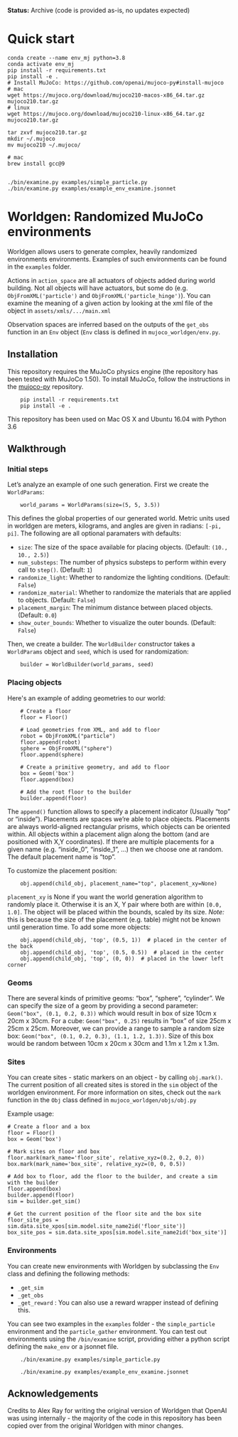 **Status:** Archive (code is provided as-is, no updates expected)

# Quick start
```
conda create --name env_mj python=3.8
conda activate env_mj
pip install -r requirements.txt
pip install -e .
# Install MuJoCo: https://github.com/openai/mujoco-py#install-mujoco
# mac
wget https://mujoco.org/download/mujoco210-macos-x86_64.tar.gz mujoco210.tar.gz
# linux
wget https://mujoco.org/download/mujoco210-linux-x86_64.tar.gz mujoco210.tar.gz

tar zxvf mujoco210.tar.gz
mkdir ~/.mujoco
mv mujoco210 ~/.mujoco/

# mac
brew install gcc@9


./bin/examine.py examples/simple_particle.py
./bin/examine.py examples/example_env_examine.jsonnet
```


# Worldgen: Randomized MuJoCo environments

Worldgen allows users to generate complex, heavily randomized environments environments. Examples of such environments can be found in the `examples` folder.

Actions in `action_space` are all actuators of objects added during world building. Not all objects will have actuators, but some do (e.g. `ObjFromXML('particle')` and `ObjFromXML('particle_hinge')`). You can examine the meaning of a given action by looking at the xml file of the object in `assets/xmls/.../main.xml`

Observation spaces are inferred based on the outputs of the `get_obs` function in an `Env` object (`Env` class is defined in `mujoco_worldgen/env.py`.

## Installation

This repository requires the MuJoCo physics engine (the repository has been tested with MuJoCo 1.50). To install MuJoCo, follow the instructions in the [mujoco-py](https://github.com/openai/mujoco-py/tree/1.50.1.0) repository.

```
    pip install -r requirements.txt
    pip install -e .
```

This repository has been used on Mac OS X and Ubuntu 16.04 with Python 3.6

## Walkthrough

### Initial steps

Let’s analyze an example of one such generation.  First we create the `WorldParams`:

```
    world_params = WorldParams(size=(5, 5, 3.5))
```

This defines the global properties of our generated world.
Metric units used in worldgen are meters, kilograms, and angles are given in radians: `[-pi, pi]`. 
The following are all optional paramaters with defaults:

-  `size`: The size of the space available for placing objects. (Default: `(10., 10., 2.5)`)
-  `num_substeps`: The number of physics substeps to perform within every call to `step()`. (Default: `1`)
-  `randomize_light`: Whether to randomize the lighting conditions. (Default: `False`)
-  `randomize_material`: Whether to randomize the materials that are applied to objects. (Default: `False`)
-  `placement_margin`: The minimum distance between placed objects. (Default: `0.0`)
-  `show_outer_bounds`: Whether to visualize the outer bounds. (Default: `False`)

Then, we create a builder. The `WorldBuilder` constructor takes a `WorldParams` object and `seed`, which is used for randomization:

```
	builder = WorldBuilder(world_params, seed)
```

### Placing objects

Here's an example of adding geometries to our world:

```
    # Create a floor
    floor = Floor()

    # Load geometries from XML, and add to floor
    robot = ObjFromXML("particle")
    floor.append(robot)
    sphere = ObjFromXML("sphere")
    floor.append(sphere)

    # Create a primitive geometry, and add to floor
    box = Geom('box')
    floor.append(box)

    # Add the root floor to the builder
    builder.append(floor)
```

The `append()` function allows to specify a placement indicator (Usually “top” or “inside”).
Placements are spaces we’re able to place objects. 
Placements are always world-aligned rectangular prisms, which objects can be oriented within.  All objects within a placement align along the bottom (and are positioned with X,Y coordinates).
If there are multiple placements for a given name (e.g. “inside\_0”, “inside\_1”, …) then we choose one at random.
The default placement name is “top”. 

To customize the placement position:

```
    obj.append(child_obj, placement_name="top", placement_xy=None)
```

`placement_xy` is None if you want the world generation algorithm to randomly place it.
Otherwise it is an X, Y pair where both are within `[0.0, 1.0]`.
The object will be placed within the bounds, scaled by its size.
*Note:* this is because the size of the placement (e.g. table) might not
be known until generation time. To add some more objects:

```
    obj.append(child_obj, 'top', (0.5, 1))  # placed in the center of the back
    obj.append(child_obj, 'top', (0.5, 0.5))  # placed in the center
    obj.append(child_obj, 'top', (0, 0))  # placed in the lower left corner
```

### Geoms

There are several kinds of primitive geoms: “box”, “sphere”, “cylinder”.
We can specify the size of a geom by providing a second parameter: `Geom("box", (0.1, 0.2, 0.3))` which would result in box of size 10cm x 20cm x 30cm.
For a cube: `Geom("box", 0.25)` results in “box” of size 25cm x 25cm x 25cm.
Moreover, we can provide a range to sample a random size box: `Geom("box", (0.1, 0.2, 0.3), (1.1, 1.2, 1.3))`.
Size of this box would be random between 10cm x 20cm x 30cm and 1.1m x 1.2m x 1.3m.

### Sites
You can create sites - static markers on an object - by calling `obj.mark()`. The current position of all created sites is stored in the `sim` object of the worldgen environment. For more information on sites, check out the `mark` function in the `Obj` class defined in `mujoco_worldgen/objs/obj.py`

Example usage:
```
# Create a floor and a box
floor = Floor()
box = Geom('box')

# Mark sites on floor and box
floor.mark(mark_name='floor_site', relative_xyz=(0.2, 0.2, 0))
box.mark(mark_name='box_site', relative_xyz=(0, 0, 0.5))

# Add box to floor, add the floor to the builder, and create a sim with the builder
floor.append(box)
builder.append(floor)
sim = builder.get_sim()

# Get the current position of the floor site and the box site
floor_site_pos = sim.data.site_xpos[sim.model.site_name2id('floor_site')]
box_site_pos = sim.data.site_xpos[sim.model.site_name2id('box_site')]
```

### Environments

You can create new environments with Worldgen by subclassing the `Env` class and defining the following methods:

- `_get_sim`
- `_get_obs`
- `_get_reward` : You can also use a reward wrapper instead of defining this.

You can see two examples in the `examples` folder - the `simple_particle` environment and the `particle_gather` environment.
You can test out environments using the `/bin/examine` script, providing either a python script defining the `make_env` or a jsonnet file.

```
    ./bin/examine.py examples/simple_particle.py
```

```
    ./bin/examine.py examples/example_env_examine.jsonnet
```

## Acknowledgements

Credits to Alex Ray for writing the original version of Worldgen that OpenAI was using internally - the majority of the code in this repository has been copied over from the original Worldgen with minor changes.
